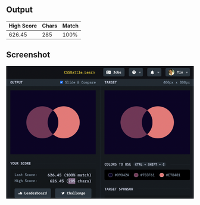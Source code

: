 ## Output

| High Score | Chars | Match |
| ---------- | ----- | ----- |
| 626.45     | 285   | 100%  |

## Screenshot

![screenshot](screenshot.png)
